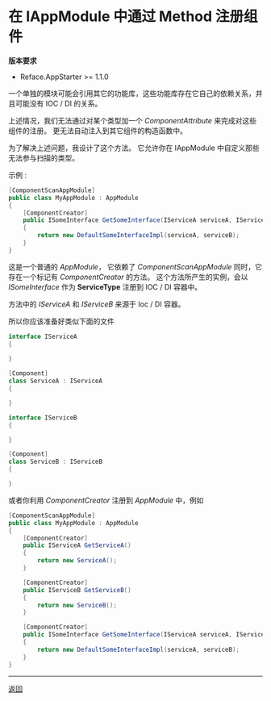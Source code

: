 # 在 IAppModule 中通过 Method 注册组件

**版本要求**

* Reface.AppStarter &gt;= 1.1.0


一个单独的模块可能会引用其它的功能库，这些功能库存在它自己的依赖关系，并且可能没有 IOC / DI 的关系。

上述情况，我们无法通过对某个类型加一个 *ComponentAttribute* 来完成对这些组件的注册。
更无法自动注入到其它组件的构造函数中。

为了解决上述问题，我设计了这个方法。
它允许你在 IAppModule 中自定义那些无法参与扫描的类型。

示例 : 

```csharp
[ComponentScanAppModule]
public class MyAppModule : AppModule
{
    [ComponentCreator]
    public ISomeInterface GetSomeInterface(IServiceA serviceA, IServiceB serviceB)
    {
        return new DefaultSomeInterfaceImpl(serviceA, serviceB);
    }
}
```

这是一个普通的 *AppModule*，
它依赖了 *ComponentScanAppModule*
同时，它存在一个标记有 *ComponentCreator* 的方法。
这个方法所产生的实例，会以 *ISomeInterface* 作为 **ServiceType** 注册到 IOC / DI 容器中。

方法中的 *IServiceA* 和 *IServiceB* 来源于 Ioc / DI 容器。

所以你应该准备好类似下面的文件
```csharp
interface IServiceA
{
    
}

[Component]
class ServiceA : IServiceA
{

}

interface IServiceB
{

}

[Component]
class ServiceB : IServiceB
{

}
```

或者你利用 *ComponentCreator* 注册到 *AppModule* 中，例如
```csharp
[ComponentScanAppModule]
public class MyAppModule : AppModule
{
    [ComponentCreator]
    public IServiceA GetServiceA()
    {
        return new ServiceA();
    }

    [ComponentCreator]
    public IServiceB GetServiceB()
    {
        return new ServiceB();
    }

    [ComponentCreator]
    public ISomeInterface GetSomeInterface(IServiceA serviceA, IServiceB serviceB)
    {
        return new DefaultSomeInterfaceImpl(serviceA, serviceB);
    }
}
```

---

[返回](../readme.md)
